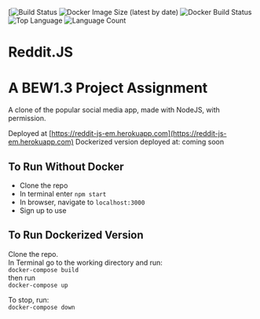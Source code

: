 [![Build Status](https://img.shields.io/travis/mackroe/reddit-clone?sort=date?style=plastic&logo=appveyore)
![Docker Image Size (latest by date)](https://img.shields.io/docker/image-size/mackroe/reddit-clone?sort=date?style=plastic&logo=appveyore)
![Docker Build Status](https://img.shields.io/docker/build/mackroe/reddit-clone?style=plastic&logo=appveyore)
![Top Language](https://img.shields.io/github/languages/top/mackroe/reddit-clone)
![Language Count](https://img.shields.io/github/languages/count/mackroe/reddit-clone)


# Reddit.JS
# A BEW1.3 Project Assignment

A clone of the popular social media app, made with NodeJS, with permission. 

Deployed at [https://reddit-js-em.herokuapp.com](https://reddit-js-em.herokuapp.com)
Dockerized version deployed at: coming soon

## To Run Without Docker
- Clone the repo
- In terminal enter `npm start`
- In browser, navigate to `localhost:3000`
- Sign up to use

## To Run Dockerized Version
Clone the repo.<br>
In Terminal go to the working directory and run:<br>
`docker-compose build`<br>
then run<br>
`docker-compose up`

To stop, run:<br>
 `docker-compose down`

